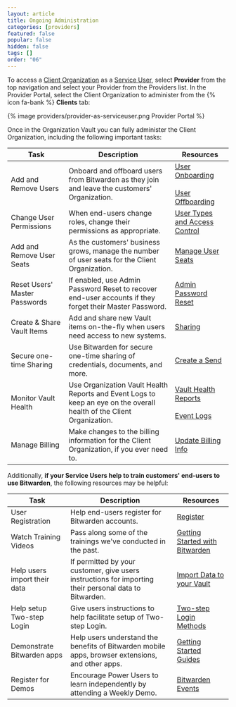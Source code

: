 ```yaml
---
layout: article
title: Ongoing Administration
categories: [providers]
featured: false
popular: false
hidden: false
tags: []
order: "06"
---
```


To access a [Client Organization]({{site.baseurl}}/article/providers/#client-organizations) as a [Service User]({{site.baseurl}}/article/provider-users/#provider-user-types), select **Provider** from the top navigation and select your Provider from the Providers list. In the Provider Portal, select the Client Organization to administer from the {% icon fa-bank %} **Clients** tab:

{% image providers/provider-as-serviceuser.png Provider Portal %}

Once in the Organization Vault you can fully administer the Client Organization, including the following important tasks:

|Task|Description|Resources|
|----|-----------|---------|
|Add and Remove Users|Onboard and offboard users from Bitwarden as they join and leave the customers' Organization.|[User Onboarding]({{site.baseurl}}/article/managing-users/#onboard)<br><br>[User Offboarding]({{site.baseurl}}/article/managing-users/#offboard)|
|Change User Permissions|When end-users change roles, change their permissions as appropriate.|[User Types and Access Control]({{site.baseurl}}/article/user-types-access-control/)|
|Add and Remove User Seats|As the customers' business grows, manage the number of user seats for the Client Organization.|[Manage User Seats]({{site.baseurl}}/article/managing-users/#manage-user-seats)|
|Reset Users' Master Passwords|If enabled, use Admin Password Reset to recover end-user accounts if they forget their Master Password.|[Admin Password Reset]({{site.baseurl}}/article/admin-reset)|
|Create & Share Vault Items|Add and share new Vault items on-the-fly when users need access to new systems.|[Sharing]({{site.baseurl}}/article/sharing/)|
|Secure one-time Sharing|Use Bitwarden for secure one-time sharing of credentials, documents, and more.|[Create a Send]({{site.baseurl}}/article/create-send)|
|Monitor Vault Health|Use Organization Vault Health Reports and Event Logs to keep an eye on the overall health of the Client Organization.|[Vault Health Reports]({{site.baseurl}}/article/reports/)<br><br>[Event Logs]({{site.baseurl}}/article/event-logs/)|
|Manage Billing|Make changes to the billing information for the Client Organization, if you ever need to.|[Update Billing Info]({{site.baseurl}}/article/update-billing-info/#update-billing-information-for-organizations)|

Additionally, **if your Service Users help to train customers' end-users to use Bitwarden**, the following resources may be helpful:

|Task|Description|Resources|
|----|-----------|---------|
|User Registration|Help end-users register for Bitwarden accounts.|[Register](https://vault.bitwarden.com/#/register)|
|Watch Training Videos|Pass along some of the trainings we've conducted in the past.|[Getting Started with Bitwarden](https://bitwarden.com/getting-started)|
|Help users import their data|If permitted by your customer, give users instructions for importing their personal data to Bitwarden.|[Import Data to your Vault]({{site.baseurl}}/article/import-data/)|
|Help setup Two-step Login|Give users instructions to help facilitate setup of Two-step Login.|[Two-step Login Methods]({{site.baseurl}}/article/setup-two-step-login/)|
|Demonstrate Bitwarden apps|Help users understand the benefits of Bitwarden mobile apps, browser extensions, and other apps.|[Getting Started Guides]({{site.baseurl}}/getting-started/)|
|Register for Demos|Encourage Power Users to learn independently by attending a Weekly Demo.|[Bitwarden Events](https://www.crowdcast.io/bitwarden)|
